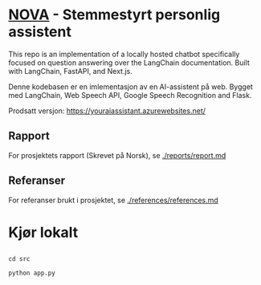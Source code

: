  [NOVA]([https://www.openai.com](https://youraiassistant.azurewebsites.net/)) - Stemmestyrt personlig assistent
==================================


This repo is an implementation of a locally hosted chatbot specifically focused on question answering over the LangChain documentation. Built with LangChain, FastAPI, and Next.js.

Denne kodebasen er en imlementasjon av en AI-assistent på web. Bygget med LangChain, Web Speech API, Google Speech Recognition and Flask.

Prodsatt versjon: https://youraiassistant.azurewebsites.net/

## Rapport
For prosjektets rapport (Skrevet på Norsk), se [./reports/report.md](./reports/report.md)
## Referanser
For referanser brukt i prosjektet, se [./references/references.md](./references/references.md)

# Kjør lokalt

## 

```
cd src
```
```
python app.py
```


